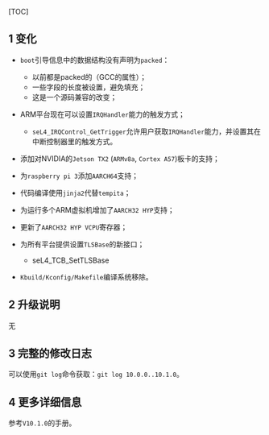 [TOC]

## 1 变化

* `boot`引导信息中的数据结构没有声明为`packed`：

    - 以前都是packed的（GCC的属性）；
    - 一些字段的长度被设置，避免填充；
    - 这是一个源码兼容的改变；

* ARM平台现在可以设置`IRQHandler`能力的触发方式；

    - `seL4_IRQControl_GetTrigger`允许用户获取`IRQHandler`能力，并设置其在中断控制器里的触发方式。

* 添加对NVIDIA的`Jetson TX2` (`ARMv8a`, `Cortex A57`)板卡的支持；

* 为`raspberry pi 3`添加`AARCH64`支持；

* 代码编译使用`jinja2`代替`tempita`；

* 为运行多个ARM虚拟机增加了`AARCH32 HYP`支持；

* 更新了`AARCH32 HYP VCPU`寄存器；

* 为所有平台提供设置`TLSBase`的新接口；
    
    - seL4_TCB_SetTLSBase

* `Kbuild/Kconfig/Makefile`编译系统移除。

## 2 升级说明

无

## 3 完整的修改日志

可以使用`git log`命令获取：`git log 10.0.0..10.1.0`。

## 4 更多详细信息

参考`V10.1.0`的手册。